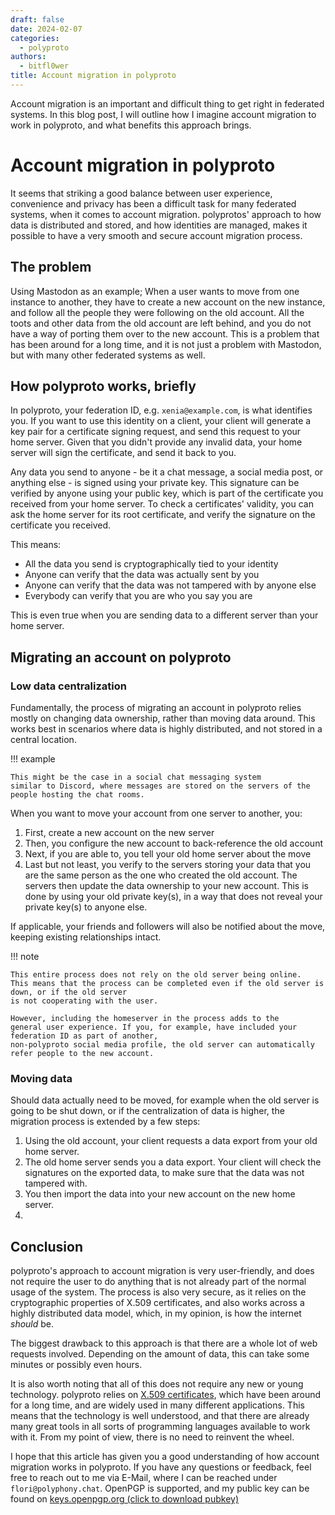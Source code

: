 ```yaml
---
draft: false 
date: 2024-02-07
categories:
  - polyproto
authors:
  - bitfl0wer
title: Account migration in polyproto
---
```


Account migration is an important and difficult thing to get right in federated systems. In this blog
post, I will outline how I imagine account migration to work in polyproto, and what benefits this
approach brings.

<!-- more -->

# Account migration in polyproto

It seems that striking a good balance between user experience, convenience and privacy
has been a difficult task for many federated systems, when it comes to account migration.
polyprotos' approach to how data is distributed and stored, and how identities are managed, makes it
possible to have a very smooth and secure account migration process.

## The problem

Using Mastodon as an example;
When a user wants to move from one instance to another, they have to
create a new account on the new instance, and follow all the people they were following on the
old account. All the toots and other data from the old account are left behind, and you do not have a
way of porting them over to the new account. This is a problem that has been around for a long time,
and it is not just a problem with Mastodon, but with many other federated systems as well.

## How polyproto works, briefly

In polyproto, your federation ID, e.g. `xenia@example.com`, is what identifies you. If you want to 
use this identity on a client, your client will generate a key pair for a certificate signing request,
and send this request to your home server. Given that you didn't provide any invalid data, your home
server will sign the certificate, and send it back to you.

Any data you send to anyone - be it a chat message, a social media post, or anything else - is signed
using your private key. This signature can be verified by anyone using your public key, which is part
of the certificate you received from your home server. To check a certificates' validity, you can
ask the home server for its root certificate, and verify the signature on the certificate you received.

This means:

- All the data you send is cryptographically tied to your identity
- Anyone can verify that the data was actually sent by you
- Anyone can verify that the data was not tampered with by anyone else
- Everybody can verify that you are who you say you are

This is even true when you are sending data to a different server than your home server. 

## Migrating an account on polyproto

### Low data centralization

Fundamentally, the process of migrating an account in polyproto relies mostly on changing data ownership,
rather than moving data around. This works best in scenarios where data is highly distributed, and
not stored in a central location.

!!! example

    This might be the case in a social chat messaging system
    similar to Discord, where messages are stored on the servers of the people hosting the chat rooms.

When you want to move your account from one server to another, you:

1. First, create a new account on the new server
2. Then, you configure the new account to back-reference the old account
3. Next, if you are able to, you tell your old home server about the move
4. Last but not least, you verify to the servers storing your data that you are the same person as
  the one who created the old account. The servers then update the data ownership to your new account.
  This is done by using your old private key(s), in a way that does not reveal your private key(s) to
  anyone else. 

If applicable, your friends and followers will also be notified about the move, keeping
existing relationships intact.

!!! note

    This entire process does not rely on the old server being online.
    This means that the process can be completed even if the old server is down, or if the old server
    is not cooperating with the user. 
    
    However, including the homeserver in the process adds to the
    general user experience. If you, for example, have included your federation ID as part of another,
    non-polyproto social media profile, the old server can automatically refer people to the new account.

### Moving data

Should data actually need to be moved, for example when the old server is going to be shut down, or
if the centralization of data is higher, the migration process is extended by a few steps:

1. Using the old account, your client requests a data export from your old home server.
2. The old home server sends you a data export. Your client will check the signatures on the exported
   data, to make sure that the data was not tampered with.
3. You then import the data into your new account on the new home server.
4. 

## Conclusion

polyproto's approach to account migration is very user-friendly, and does not require the user to do
anything that is not already part of the normal usage of the system. The process is also very secure,
as it relies on the cryptographic properties of X.509 certificates, and also works across a highly
distributed data model, which, in my opinion, is how the internet *should* be.

The biggest drawback to this approach is that there are a whole lot of web requests involved. 
Depending on the amount of data, this can take some minutes or possibly even hours.

It is also worth noting that all of this does not require any new or young technology. polyproto
relies on [X.509 certificates](https://en.wikipedia.org/wiki/X.509), which have been around for a 
long time, and are widely used in many different applications. This means that the technology is
well understood, and that there are already many great tools in all sorts of programming languages
available to work with it. From my point of view, there is no need to reinvent the wheel.

I hope that this article has given you a good understanding of how account migration works in polyproto.
If you have any questions or feedback, feel free to reach out to me via E-Mail, where I can
be reached under `flori@polyphony.chat`. OpenPGP is supported, and my public key can be found on
[keys.openpgp.org (click to download pubkey)](https://keys.openpgp.org/vks/v1/by-fingerprint/1AFF5E2D2145C795AB117C2ADCAE4B6877C6FC4E)
